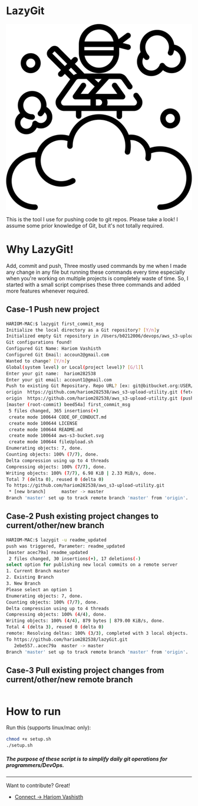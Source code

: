 LazyGit
======================
[![setup-lazygit](logo.svg)](setup-lazygit)

This is the tool I use for pushing code to git repos. Please take a look! I assume some prior knowledge of Git, but it's not totally required.

#  Why LazyGit!

Add, commit and push, Three mostly used commands by me when I made any change in any file but running these commands every time especially when you're working on multiple projects is completely waste of time. So, I started with a small script comprises these three commands and added more features whenever required. 

## Case-1 Push new project 

```bash
HARIOM-MAC:$ lazygit first_commit_msg
Initialize the local directory as a Git repository? [Y/n]y
Initialized empty Git repository in /Users/b0212006/devops/aws_s3-upload-utility/.git/
Git configurations found!
Configured Git Name: Hariom Vashisth
Configured Git Email: accoun2@gmail.com
Wanted to change? [Y/n]y
Global(system level) or Local(project level)? [G/l]l
Enter your git name:  hariom282538
Enter your git email: account1@gmail.com
Push to existing Git Repositary. Repo URL? [ex: git@bitbucket.org:USER/REPO.git]https://github.com/hariom282538/aws_s3-upload-utility.git
origin  https://github.com/hariom282538/aws_s3-upload-utility.git (fetch)
origin  https://github.com/hariom282538/aws_s3-upload-utility.git (push)
[master (root-commit) beed54a] first_commit_msg
 5 files changed, 365 insertions(+)
 create mode 100644 CODE_OF_CONDUCT.md
 create mode 100644 LICENSE
 create mode 100644 README.md
 create mode 100644 aws-s3-bucket.svg
 create mode 100644 fileUpload.sh
Enumerating objects: 7, done.
Counting objects: 100% (7/7), done.
Delta compression using up to 4 threads
Compressing objects: 100% (7/7), done.
Writing objects: 100% (7/7), 6.98 KiB | 2.33 MiB/s, done.
Total 7 (delta 0), reused 0 (delta 0)
To https://github.com/hariom282538/aws_s3-upload-utility.git
 * [new branch]      master -> master
Branch 'master' set up to track remote branch 'master' from 'origin'.
```

## Case-2 Push existing project changes to current/other/new branch

```bash
HARIOM-MAC:$ lazygit -u readme_updated
push was triggered, Parameter: readme_updated
[master acec79a] readme_updated
 2 files changed, 30 insertions(+), 17 deletions(-)
select option for publishing new local commits on a remote server
1. Current Branch master
2. Existing Branch
3. New Branch
Please select an option 1
Enumerating objects: 7, done.
Counting objects: 100% (7/7), done.
Delta compression using up to 4 threads
Compressing objects: 100% (4/4), done.
Writing objects: 100% (4/4), 879 bytes | 879.00 KiB/s, done.
Total 4 (delta 3), reused 0 (delta 0)
remote: Resolving deltas: 100% (3/3), completed with 3 local objects.
To https://github.com/hariom282538/lazyGit.git
   2ebe557..acec79a  master -> master
Branch 'master' set up to track remote branch 'master' from 'origin'.
```

## Case-3 Pull existing project changes from current/other/new remote branch

```bash

```

# How to run

Run this (supports linux/mac only):

```bash
chmod +x setup.sh
./setup.sh
```

##### The purpose of these script is to simplify daily git operations for programmers/DevOps. 

----
Want to contribute? Great!
 - [Connect ->  Hariom Vashisth](mailto:hariom.devops@gmail.com)